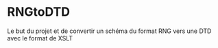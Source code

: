 # RNGtoDTD
Le but du projet et de convertir un schéma du format RNG vers une DTD avec le format de XSLT